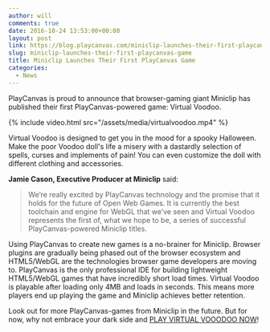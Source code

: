 ```yaml
---
author: will
comments: true
date: 2016-10-24 13:53:00+00:00
layout: post
link: https://blog.playcanvas.com/miniclip-launches-their-first-playcanvas-game/
slug: miniclip-launches-their-first-playcanvas-game
title: Miniclip Launches Their First PlayCanvas Game
categories:
  - News
---
```


PlayCanvas is proud to announce that browser-gaming giant Miniclip has published their first PlayCanvas-powered game: Virtual Voodoo.

{% include video.html src="/assets/media/virtualvoodoo.mp4" %}

Virtual Voodoo is designed to get you in the mood for a spooky Halloween. Make the poor Voodoo doll's life a misery with a dastardly selection of spells, curses and implements of pain! You can even customize the doll with different clothing and accessories.

**Jamie Cason, Executive Producer at Miniclip** said:

<blockquote>We’re really excited by PlayCanvas technology and the promise that it holds for the future of Open Web Games. It is currently the best toolchain and engine for WebGL that we’ve seen and Virtual Voodoo represents the first of, what we hope to be, a series of successful PlayCanvas-powered Miniclip titles.</blockquote>

Using PlayCanvas to create new games is a no-brainer for Miniclip. Browser plugins are gradually being phased out of the browser ecosystem and HTML5/WebGL are the technologies browser game developers are moving to. PlayCanvas is the only professional IDE for building lightweight HTML5/WebGL games that have incredibly short load times. Virtual Voodoo is playable after loading only 4MB and loads in seconds. This means more players end up playing the game and Miniclip achieves better retention.

Look out for more PlayCanvas-games from Miniclip in the future. But for now, why not embrace your dark side and [PLAY VIRTUAL VOOODOO NOW](http://www.miniclip.com/games/virtual-voodoo/en/)!
